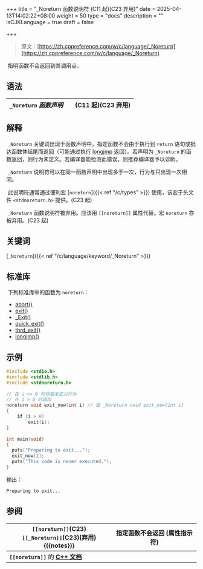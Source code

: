 +++
title = "_Noreturn 函数说明符 (C11 起)(C23 弃用)"
date = 2025-04-13T14:02:22+08:00
weight = 50
type = "docs"
description = ""
isCJKLanguage = true
draft = false

+++

> 原文：[https://zh.cppreference.com/w/c/language/_Noreturn](https://zh.cppreference.com/w/c/language/_Noreturn)

​	指明函数不会返回到其调用点。

## 语法

| `_Noreturn` *函数声明* |      | (C11 起)(C23 弃用) |
| ---------------------- | ---- | ------------------ |

## 解释

​	`_Noreturn` 关键词出现于函数声明中，指定函数不会由于执行到 `return` 语句或抵达函数体结尾而返回（可能通过执行 [longjmp](https://zh.cppreference.com/w/c/program/longjmp) 返回）。若声明为 `_Noreturn` 的函数返回，则行为未定义。若编译器能检测此错误，则推荐编译器予以诊断。

​	`_Noreturn` 说明符可以在同一函数声明中出现多于一次，行为与只出现一次相同。

​	此说明符通常通过便利宏 [`noreturn`]({{< ref "/c/types" >}}) 使用，该宏于头文件 `<stdnoreturn.h>` 提供。(C23 起)

​	`_Noreturn` 函数说明符被弃用。应该用 `[[noreturn]]` 属性代替。宏 `noreturn` 亦被弃用。(C23 起)

## 关键词

[`_Noreturn`]({{< ref "/c/language/keyword/_Noreturn" >}})

## 标准库

​	下列标准库中的函数为 `noreturn`：

- [abort()](https://zh.cppreference.com/w/c/program/abort)
- [exit()](https://zh.cppreference.com/w/c/program/exit)
- [_Exit()](https://zh.cppreference.com/w/c/program/_Exit)
- [quick_exit()](https://zh.cppreference.com/w/c/program/quick_exit)
- [thrd_exit()](https://zh.cppreference.com/w/c/thread/thrd_exit)
- [longjmp()](https://zh.cppreference.com/w/c/program/longjmp)

## 示例

```c
#include <stdio.h>
#include <stdlib.h>
#include <stdnoreturn.h>
 
// 在 i <= 0 时导致未定义行为
// 在 i > 0 时退出
noreturn void exit_now(int i) // 或 _Noreturn void exit_now(int i)
{
    if (i > 0)
        exit(i);
}
 
int main(void)
{
  puts("Preparing to exit...");
  exit_now(2);
  puts("This code is never executed.");
}
```

输出：

```txt
Preparing to exit...
```

## 参阅

| `[[noreturn]]`(C23)<br />`[[_Noreturn]]`(C23)(弃用){{{notes}}} | 指定函数不会返回 (属性指示符) |
| ------------------------------------------------------------ | ----------------------------- |
| **`[[noreturn]]`** 的 **[C++ 文档](https://zh.cppreference.com/w/cpp/language/attributes/noreturn)** |                               |
